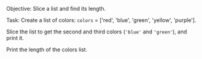Objective: Slice a list and find its length.

Task:
Create a list of colors: `colors` = ['red', 'blue', 'green', 'yellow', 'purple'].

Slice the list to get the second and third colors (`'blue'` and `'green'`), and print it.

Print the length of the colors list.
